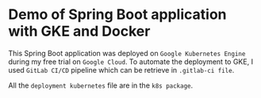 # Demo of Spring Boot application with GKE and Docker

This Spring Boot application was deployed on `Google Kubernetes Engine` during my free trial on `Google Cloud`. To automate the deployment to GKE, I used `GitLab CI/CD` pipeline which can be retrieve in `.gitlab-ci file`.

All the `deployment kubernetes` file are in the `k8s package`.
